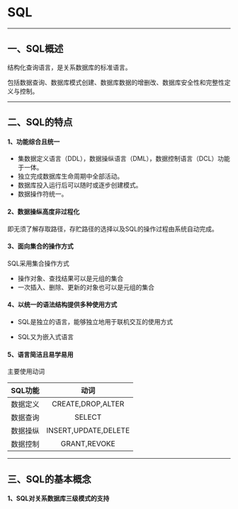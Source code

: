 # SQL

****

## 一、SQL概述

结构化查询语言，是关系数据库的标准语言。	

包括数据查询、数据库模式创建、数据库数据的增删改、数据库安全性和完整性定义与控制。

---

## 二、SQL的特点

#### 1、功能综合且统一

 *	集数据定义语言（DDL），数据操纵语言（DML），数据控制语言（DCL）功能于一体。
 *	独立完成数据库生命周期中全部活动。
 *	数据库投入运行后可以随时或逐步创建模式。
 *	数据操作符统一。

#### 2、数据操纵高度非过程化

即无须了解存取路径，存贮路径的选择以及SQL的操作过程由系统自动完成。

#### 3、面向集合的操作方式

SQL采用集合操作方式

* 操作对象、查找结果可以是元组的集合
* 一次插入、删除、更新的对象也可以是元组的集合

#### 4、以统一的语法结构提供多种使用方式

* SQL是独立的语言，能够独立地用于联机交互的使用方式

* SQL又为嵌入式语言

#### 5、语言简洁且易学易用

主要使用动词

| SQL功能  |         动词         |
| -------- | :------------------: |
| 数据定义 |  CREATE,DROP,ALTER   |
| 数据查询 |        SELECT        |
| 数据操纵 | INSERT,UPDATE,DELETE |
| 数据控制 |     GRANT,REVOKE     |

---

## 三、SQL的基本概念

#### 1、SQL对关系数据库三级模式的支持



